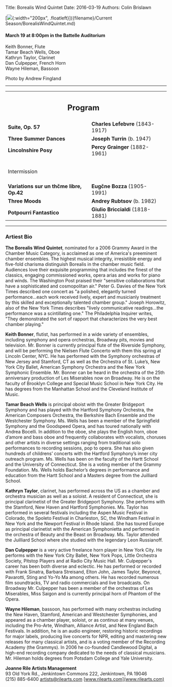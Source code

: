 Title: Borealis Wind Quintet
Date: 2016-03-19
Authors: Colin Brislawn

[![ ]({filename}/images/Borealis200.jpg){:width="200px", .floatleft}]({filename}/Current Season/BorealisWindQuintet.md)

#### March 19 at 8:00pm in the Battelle Auditorium

Keith Bonner, Flute <br>
Tamar Beach Wells, Oboe <br>
Kathryn Taylor, Clarinet <br>
Dan Culpepper, French Horn <br>
Wayne Hileman, Bassoon

Photo by Andrew Fingland

---

<table width="800" align="center">
<tr>
<td align="center" colspan="2"><h2>Program</h2></td><td></td>
</tr>
<tr>
  <td><b>Suite, Op. 57</b></td>
  <td class="right"><b>Charles Lefebvre</b> (1843-1917)</td>
</tr>
<tr>
  <td> <b>Three Summer Dances</b></td>
  <td class="right"><b>Joseph Turrin</b> (b. 1947)</td>
</tr>
<tr>
  <td><b>Lincolnshire Posy</b></td>
  <td class="right"><b>Percy Grainger</b> (1882-1961)</td>
</tr>
<tr><td style="height:10px"></td><td style="height:10px"></td></tr>
 <td colspan="2" class="center">
	<br>
	<div class="smallheading">Intermission
	</div><br></td>
<tr>
  <td><b>Variations sur un thčme libre, Op.42 </b></td>
  <td class="right"><b>Eugčne Bozza</b> (1905-1991)</td>
</tr>
<tr>
  <td><b>Three Moods</b></td>
  <td class="right"><b>Andrey Rubtsov</b> (b. 1982)</td>
</tr>
<tr>
  <td><b>Potpourri Fantastico</b></td>
  <td class="right"><b>Giulio Briccialdi</b> (1818-1881)</td>
</tr>
</table>

---

### Artiest Bio

**The Borealis Wind Quintet**, nominated for a 2006 Grammy Award in the Chamber Music Category, is acclaimed as one of America's preeminent chamber ensembles. The highest musical integrity, irresistible energy and five-fold charisma distinguish Borealis in the chamber music field. Audiences love their exquisite programming that includes the finest of the classics, engaging commissioned works, opera arias and works for piano and winds. The Washington Post praised their "sensitive collaborations that have a sophisticated and cosmopolitan air." Peter G. Davies of the New York Times described one concert as "a polished, elegantly turned performance...each work received lively, expert and musicianly treatment by this skilled and exceptionally talented chamber group." Joseph Horowitz, also of the New York Times describes "lively communicative readings...the performance was a scintillating one." The Philadelphia Inquirer writes, "They demonstrated the sort of rapport that characterizes the very best chamber playing."
 
**Keith Bonner**, flutist, has performed in a wide variety of ensembles, including symphony and opera orchestras, Broadway pits, movies and television. Mr. Bonner is currently principal flute of the Riverside Symphony, and will be performing the Nielsen Flute Concerto with them this spring at Lincoln Center, NYC. He has performed with the Symphony orchestras of New Jersey and Stamford, CT as well as the Orchestra of St. Luke’s, New York City Ballet, American Symphony Orchestra and the New York Symphonic Ensemble. Mr. Bonner can be heard in the orchestra of the 25th anniversary production of Les Miserables now on Broadway. He is on the faculty of Brooklyn College and Special Music School in New York City. He has degrees from the Manhattan School and the Cleveland Institute of Music.
 
**Tamar Beach Wells** is principal oboist with the Greater Bridgeport Symphony and has played with the Hartford Symphony Orchestra, the American Composers Orchestra, the Berkshire Bach Ensemble and the Westchester Symphony. Ms. Wells has been a member of the Springfield Symphony and the Goodspeed Opera, and has toured nationally with Andrea Bocelli. In addition to the oboe, she plays the English horn, oboe d’amore and bass oboe and frequently collaborates with vocalists, choruses and other artists in diverse settings ranging from traditional solo performances to recording sessions, pop to opera. She has also given hundreds of childrens’ concerts with the Hartford Symphony’s  inner city outreach program. Ms. Wells has been on the faculty of the Hartt School and the University of Connecticut.  She is a voting member of the Grammy Foundation. Ms. Wells holds Bachelor’s degrees in performance and education from the Hartt School and a Masters degree from the Juilliard School.
 
**Kathryn Taylor**, clarinet, has performed across the US as a chamber and orchestra musician as well as a soloist. A resident of Connecticut, she is principal clarinetist of the Greater Bridgeport Symphony. She performs with the Stamford, New Haven and Hartford Symphonies. Ms. Taylor has performed in several festivals including the Aspen Music Festival in Colorado, the Spoleto Festival in Charleston, SC, the Windham Festival in New York and the Newport Festival in Rhode Island. She has toured Europe as principal clarinetist with the American Symphonietta and performed in the orchestra of Beauty and the Beast on Broadway. Ms. Taylor attended the Juilliard School where she studied with the legendary Leon Russianoff.
 
**Dan Culpepper** is a very active freelance horn player in New York City. He performs with the New York City Ballet, New York Pops, Little Orchestra Society, Pitstop Players and at Radio City Music Hall. Mr. Culpepper's career has been both diverse and eclectic. He has performed or recorded with Frank Sinatra, Barbara Streisand, Elton John, James Taylor, Beyoncé, Pavarotti, Sting and Yo-Yo Ma among others. He has recorded numerous film soundtracks, TV and radio commercials and live broadcasts. On Broadway Mr. Culpepper has been a member of the orchestras of Les Miserables, Miss Saigon and is currently principal horn of Phantom of the Opera.
 
**Wayne Hileman**, bassoon, has performed with many orchestras including the New Haven, Stamford, American and Westchester Symphonies, and appeared as a chamber player, soloist, or as continuo at many venues, including the Pro-Arte, Windham, Alliance Artist, and New England Bach Festivals. In addition, he is an audio engineer, restoring historic recordings for major labels, producing live concerts for NPR, editing and mastering new releases for many classical artists, and is a voting member of the Recording Academy (the Grammys). In 2006 he co-founded Candlewood Digital, a high-end recording company dedicated to the needs of classical musicians. Mr. Hileman holds degrees from Potsdam College and Yale University.

**Joanne Rile Artists Management** <br>
93 Old York Rd., Jenkintown Commons 222, Jenkintown, PA 19046 <br>
(215) 885-6400 [artists@rilearts.com](mailto:artists@rilearts.com) [www.rilearts.com](www.rilearts.com) 